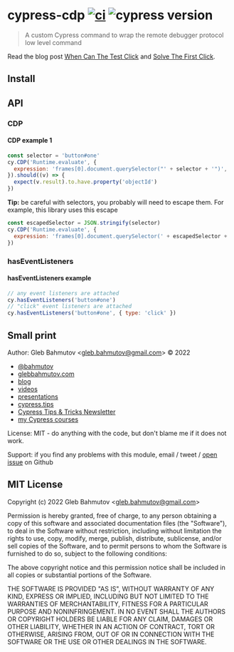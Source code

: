 # cypress-cdp [![ci](https://github.com/bahmutov/cypress-cdp/actions/workflows/ci.yml/badge.svg?branch=main&event=push)](https://github.com/bahmutov/cypress-cdp/actions/workflows/ci.yml) ![cypress version](https://img.shields.io/badge/cypress-9.6.0-brightgreen)

> A custom Cypress command to wrap the remote debugger protocol low level command

Read the blog post [When Can The Test Click](https://glebbahmutov.com/blog/when-can-the-test-click/) and [Solve The First Click](https://glebbahmutov.com/blog/solve-the-first-click/).

## Install

## API

### CDP

#### CDP example 1

```js
const selector = 'button#one'
cy.CDP('Runtime.evaluate', {
  expression: 'frames[0].document.querySelector("' + selector + '")',
}).should((v) => {
  expect(v.result).to.have.property('objectId')
})
```

**Tip:** be careful with selectors, you probably will need to escape them. For example, this library uses this escape

```js
const escapedSelector = JSON.stringify(selector)
cy.CDP('Runtime.evaluate', {
  expression: 'frames[0].document.querySelector(' + escapedSelector + ')',
})
```

### hasEventListeners

#### hasEventListeners example

```js
// any event listeners are attached
cy.hasEventListeners('button#one')
// "click" event listeners are attached
cy.hasEventListeners('button#one', { type: 'click' })
```

## Small print

Author: Gleb Bahmutov &lt;gleb.bahmutov@gmail.com&gt; &copy; 2022

- [@bahmutov](https://twitter.com/bahmutov)
- [glebbahmutov.com](https://glebbahmutov.com)
- [blog](https://glebbahmutov.com/blog)
- [videos](https://www.youtube.com/glebbahmutov)
- [presentations](https://slides.com/bahmutov)
- [cypress.tips](https://cypress.tips)
- [Cypress Tips & Tricks Newsletter](https://cypresstips.substack.com/)
- [my Cypress courses](https://cypress.tips/courses)

License: MIT - do anything with the code, but don't blame me if it does not work.

Support: if you find any problems with this module, email / tweet /
[open issue](https://github.com/bahmutov/cypress-cdp/issues) on Github

## MIT License

Copyright (c) 2022 Gleb Bahmutov &lt;gleb.bahmutov@gmail.com&gt;

Permission is hereby granted, free of charge, to any person
obtaining a copy of this software and associated documentation
files (the "Software"), to deal in the Software without
restriction, including without limitation the rights to use,
copy, modify, merge, publish, distribute, sublicense, and/or sell
copies of the Software, and to permit persons to whom the
Software is furnished to do so, subject to the following
conditions:

The above copyright notice and this permission notice shall be
included in all copies or substantial portions of the Software.

THE SOFTWARE IS PROVIDED "AS IS", WITHOUT WARRANTY OF ANY KIND,
EXPRESS OR IMPLIED, INCLUDING BUT NOT LIMITED TO THE WARRANTIES
OF MERCHANTABILITY, FITNESS FOR A PARTICULAR PURPOSE AND
NONINFRINGEMENT. IN NO EVENT SHALL THE AUTHORS OR COPYRIGHT
HOLDERS BE LIABLE FOR ANY CLAIM, DAMAGES OR OTHER LIABILITY,
WHETHER IN AN ACTION OF CONTRACT, TORT OR OTHERWISE, ARISING
FROM, OUT OF OR IN CONNECTION WITH THE SOFTWARE OR THE USE OR
OTHER DEALINGS IN THE SOFTWARE.
